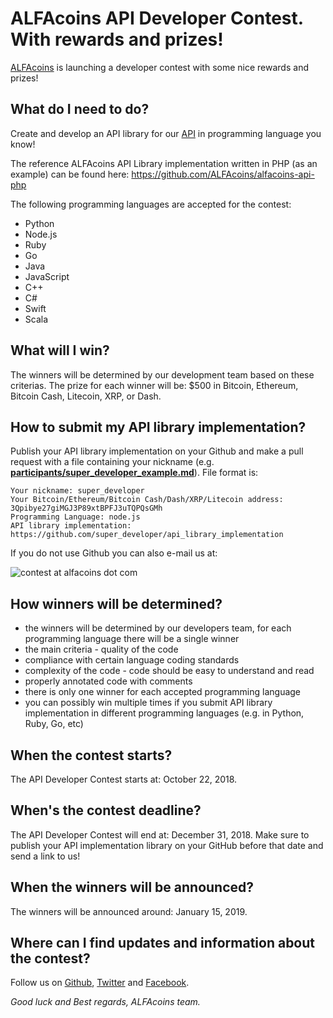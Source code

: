 # ALFAcoins API Developer Contest. With rewards and prizes!
[ALFAcoins](https://www.alfacoins.com/) is launching a developer contest with some nice rewards and prizes!

## What do I need to do?
Create and develop an API library for our [API](https://www.alfacoins.com/developers "API Reference") in programming language you know!

The reference ALFAcoins API Library implementation written in PHP (as an example) can be found here: https://github.com/ALFAcoins/alfacoins-api-php

The following programming languages are accepted for the contest:
* Python
* Node.js
* Ruby
* Go
* Java
* JavaScript
* C++
* C#
* Swift
* Scala

## What will I win?
The winners will be determined by our development team based on these criterias.
The prize for each winner will be: $500 in Bitcoin, Ethereum, Bitcoin Cash, Litecoin, XRP, or Dash.

## How to submit my API library implementation?
Publish your API library implementation on your Github and make a pull request with a file containing your nickname (e.g. **[participants/super_developer_example.md](participants/super_developer_example.md)**).
File format is:
```
Your nickname: super_developer
Your Bitcoin/Ethereum/Bitcoin Cash/Dash/XRP/Litecoin address: 3Qpibye27giMGJ3P89xtBPFJ3uTQPQsGMh
Programming Language: node.js
API library implementation: https://github.com/super_developer/api_library_implementation
```
If you do not use Github you can also e-mail us at:

![contest at alfacoins dot com](https://i.imgur.com/2sYDTio.png "contest at alfacoins dot com")

## How winners will be determined?
* the winners will be determined by our developers team, for each programming language there will be a single winner
* the main criteria - quality of the code
* compliance with certain language coding standards
* complexity of the code - code should be easy to understand and read
* properly annotated code with comments
* there is only one winner for each accepted programming language
* you can possibly win multiple times if you submit API library implementation in different programming languages (e.g. in Python, Ruby, Go, etc)

## When the contest starts?
The API Developer Contest starts at: October 22, 2018.

## When's the contest deadline?
The API Developer Contest will end at: December 31, 2018. 
Make sure to publish your API implementation library on your GitHub before that date and send a link to us!

## When the winners will be announced?
The winners will be announced around: January 15, 2019.

## Where can I find updates and information about the contest?
Follow us on [Github](https://github.com/alfacoins "ALFAcoins Github"), [Twitter](https://twitter.com/alfacoins "ALFAcoins Twitter") and [Facebook](https://www.facebook.com/alfacoinscom "ALFAcoins Facebook").

*Good luck and Best regards,
ALFAcoins team.*
